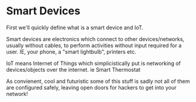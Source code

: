# Smart Devices

First we'll quickly define what is a smart device and IoT. 

Smart devices are electronics which connect to other devices/networks, usually without cables, to perform activities without input required for a user. IE, your phone, a "smart lightbulb", printers etc.

IoT means Internet of Things which simplicistically put is networking of devices/objects over the internet. ie Smart Thermostat

As convienent, cool and futuristic some of this stuff is sadly not all of them are configured safely, leaving open doors for hackers to get into your network!



